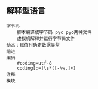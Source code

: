 ## 解释型语言
	字节码
		脚本编译成字节码 pyc pyo两种文件
		虚拟机解释并运行字节码文件
	动态：赋值时确定数据类型
	缩进
	编码
		#coding=utf-8
		coding[:=]\s*([-\w.]+)
	注释
	模块
